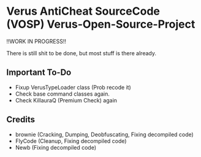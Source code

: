 # Verus AntiCheat SourceCode (VOSP) Verus-Open-Source-Project
!!WORK IN PROGRESS!!

There is still shit to be done, but most stuff is there already.

## Important To-Do
- Fixup VerusTypeLoader class (Prob recode it)
- Check base command classes again.
- Check KillauraQ (Premium Check) again

## Credits
- brownie (Cracking, Dumping, Deobfuscating, Fixing decompiled code)
- FlyCode (Cleanup, Fixing decompiled code)
- Newb (Fixing decompiled code)
